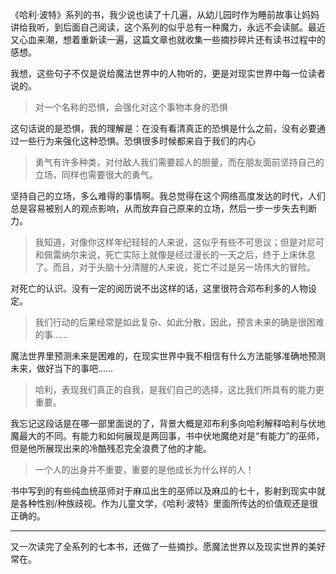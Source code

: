 《哈利·波特》系列的书，我少说也读了十几遍，从幼儿园时作为睡前故事让妈妈讲给我听，到后面自己阅读，这个系列的似乎总有一种魔力，永远不会读腻。最近又心血来潮，想着重新读一遍，这篇文章也就收集一些摘抄碎片还有读书过程中的感想。

我想，这些句子不仅是说给魔法世界中的人物听的，更是对现实世界中每一位读者说的。



>对一个名称的恐惧，会强化对这个事物本身的恐惧

这句话说的是恐惧，我的理解是：在没有看清真正的恐惧是什么之前，没有必要通过一些行为来强化这种恐惧。恐惧很多时候都来自于我们的内心



> 勇气有许多种类，对付敌人我们需要超人的胆量，而在朋友面前坚持自己的立场，同样也需要很大的勇气。

坚持自己的立场，多么难得的事情啊。我总觉得在这个网络高度发达的时代，人们总是容易被别人的观点影响，从而放弃自己原来的立场，然后一步一步失去判断力。



> 我知道，对像你这样年纪轻轻的人来说，这似乎有些不可思议；但是对尼可和佩雷纳尔来说，死亡实际上就像是经过漫长的一天之后，终于上床休息了。而且，对于头脑十分清醒的人来说，死亡不过是另一场伟大的冒险。

对死亡的认识。没有一定的阅历说不出这样的话，这里很符合邓布利多的人物设定。



>我们行动的后果经常是如此复杂、如此分散，因此，预言未来的确是很困难的事……

魔法世界里预测未来是困难的，在现实世界中我不相信有什么方法能够准确地预测未来，做好当下的事吧……



>哈利，表现我们真正的自我，是我们自己的选择，这比我们所具有的能力更重要。

我忘记这段话是在哪一部里面说的了，背景大概是邓布利多向哈利解释哈利与伏地魔最大的不同。有能力和如何展现是两回事，书中伏地魔绝对是“有能力”的巫师，但是他所展现出来的冷酷残忍完全浪费了他的才能。



>一个人的出身并不重要，重要的是他成长为什么样的人！

书中写到的有些纯血统巫师对于麻瓜出生的巫师以及麻瓜的七十，影射到现实中就是各种性别/种族歧视。作为儿童文学，《哈利·波特》里面所传达的价值观还是很正确的。

***

又一次读完了全系列的七本书，还做了一些摘抄。愿魔法世界以及现实世界的美好常在。
